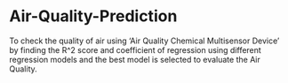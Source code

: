 # Air-Quality-Prediction
To check the quality of air using ‘Air Quality Chemical Multisensor Device’ by finding the R^2 score and coefficient of regression using different regression models and the best model is selected to evaluate the Air Quality.
